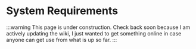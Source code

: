 # System Requirements

:::warning
This page is under construction. Check back soon because I am actively updating the wiki, I just wanted to get something online in case anyone can get use from what is up so far.
:::
